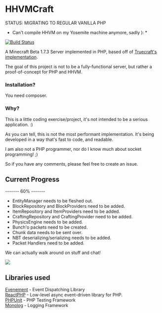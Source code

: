 # HHVMCraft

STATUS: MIGRATING TO REGULAR VANILLA PHP
* Can't compile HHVM on my Yosemite machine anymore, sadly ): *

[![Build Status](https://travis-ci.org/andrewvy/HHVMCraft.svg?branch=master)](https://travis-ci.org/andrewvy/HHVMCraft)

A Minecraft Beta 1.7.3 Server implemented in PHP, based off of 
[Truecraft's implementation](https://github.com/SirCmpwn/TrueCraft).

The goal of this project is not to be a fully-functional server,
but rather a proof-of-concept for PHP and HHVM.

### Installation?

You need composer.

### Why?

This is a little coding exercise/project, it's not intended to be a serious 
application. :)

As you can tell, this is not the most performant implementation. It's being
developed in a way that's fast to code, and readable.

I am also not a PHP programmer, nor do I know much about socket programming! ;)

So if you have any comments, please feel free to create an issue.

## Current Progress

------- 60% -------

- EntityManager needs to be fleshed out.
- BlockRepository and BlockProviders need to be added.
- ItemRepository and ItemProviders need to be added.
- CraftingRepository and CraftingProvider need to be added.
- PhysicsEngine needs to be added.
- Bunch'o packets need to be created.
- Chunk data needs to be sent over.
- NBT deserializing/serializing needs to be added.
- Packet Handlers need to be added.

We can actually walk around on stuff and chat!

![](https://cloud.githubusercontent.com/assets/2051361/9459210/b9a2cfb8-4aad-11e5-9164-66e1da98808a.png)

## Libraries used

[Evenement](https://github.com/igorw/evenement) - Event Dispatching Library  
[ReactPHP](https://github.com/reactphp/react) - Low-level async event-driven library for PHP.  
[PHPUnit](https://phpunit.de) - PHP Testing Framework  
[Monolog](https://github.com/Seldaek/monolog) - Logging Framework  
